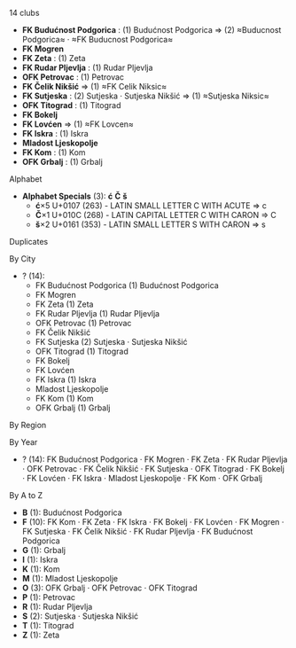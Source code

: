 14 clubs

- **FK Budućnost Podgorica** : (1) Budućnost Podgorica ⇒ (2) ≈Buducnost Podgorica≈ · ≈FK Buducnost Podgorica≈
- **FK Mogren**
- **FK Zeta** : (1) Zeta
- **FK Rudar Pljevlja** : (1) Rudar Pljevlja
- **OFK Petrovac** : (1) Petrovac
- **FK Čelik Nikšić** ⇒ (1) ≈FK Celik Niksic≈
- **FK Sutjeska** : (2) Sutjeska · Sutjeska Nikšić ⇒ (1) ≈Sutjeska Niksic≈
- **OFK Titograd** : (1) Titograd
- **FK Bokelj**
- **FK Lovćen** ⇒ (1) ≈FK Lovcen≈
- **FK Iskra** : (1) Iskra
- **Mladost Ljeskopolje**
- **FK Kom** : (1) Kom
- **OFK Grbalj** : (1) Grbalj




Alphabet

- **Alphabet Specials** (3):  **ć**  **Č**  **š** 
  - **ć**×5 U+0107 (263) - LATIN SMALL LETTER C WITH ACUTE ⇒ c
  - **Č**×1 U+010C (268) - LATIN CAPITAL LETTER C WITH CARON ⇒ C
  - **š**×2 U+0161 (353) - LATIN SMALL LETTER S WITH CARON ⇒ s




Duplicates





By City

- ? (14): 
  - FK Budućnost Podgorica  (1) Budućnost Podgorica
  - FK Mogren 
  - FK Zeta  (1) Zeta
  - FK Rudar Pljevlja  (1) Rudar Pljevlja
  - OFK Petrovac  (1) Petrovac
  - FK Čelik Nikšić 
  - FK Sutjeska  (2) Sutjeska · Sutjeska Nikšić
  - OFK Titograd  (1) Titograd
  - FK Bokelj 
  - FK Lovćen 
  - FK Iskra  (1) Iskra
  - Mladost Ljeskopolje 
  - FK Kom  (1) Kom
  - OFK Grbalj  (1) Grbalj




By Region





By Year

- ? (14):   FK Budućnost Podgorica · FK Mogren · FK Zeta · FK Rudar Pljevlja · OFK Petrovac · FK Čelik Nikšić · FK Sutjeska · OFK Titograd · FK Bokelj · FK Lovćen · FK Iskra · Mladost Ljeskopolje · FK Kom · OFK Grbalj






By A to Z

- **B** (1): Budućnost Podgorica
- **F** (10): FK Kom · FK Zeta · FK Iskra · FK Bokelj · FK Lovćen · FK Mogren · FK Sutjeska · FK Čelik Nikšić · FK Rudar Pljevlja · FK Budućnost Podgorica
- **G** (1): Grbalj
- **I** (1): Iskra
- **K** (1): Kom
- **M** (1): Mladost Ljeskopolje
- **O** (3): OFK Grbalj · OFK Petrovac · OFK Titograd
- **P** (1): Petrovac
- **R** (1): Rudar Pljevlja
- **S** (2): Sutjeska · Sutjeska Nikšić
- **T** (1): Titograd
- **Z** (1): Zeta




